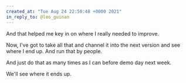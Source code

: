 ```yaml
---
created_at: "Tue Aug 24 22:50:48 +0000 2021"
in_reply_to: @leo_guinan
---
```


And that helped me key in on where I really needed to improve. 

Now, I've got to take all that and channel it into the next version and see where I end up. And run that by people. 

And just do that as many times as I can before demo day next week. 

We'll see where it ends up.